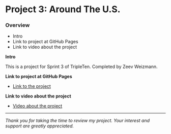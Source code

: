 # Project 3: Around The U.S.

### Overview

- Intro
- Link to project at GitHub Pages
- Link to video about the project

**Intro**

This is a project for Sprint 3 of TripleTen.
Completed by Zeev Weizmann.

**Link to project at GitHub Pages**

- [Link to the project](https://zeevweizmann.github.io/se_project_aroundtheus/)

**Link to video about the project**

- [Video about the project](https://drive.google.com/file/d/1W8KZ4_DASdM4-FMuHH-LsnAYPg505Jj8/view?usp=sharing)

---

_Thank you for taking the time to review my project. Your interest and support are greatly appreciated._

